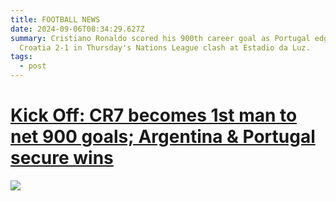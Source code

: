 ```yaml
---
title: FOOTBALL NEWS
date: 2024-09-06T08:34:29.627Z
summary: Cristiano Ronaldo scored his 900th career goal as Portugal edged
  Croatia 2-1 in Thursday's Nations League clash at Estadio da Luz.
tags:
  - post
---
```



# [Kick Off: CR7 becomes 1st man to net 900 goals; Argentina & Portugal secure wins](https://m.allfootballapp.com/news/Headline/Kick-Off-CR7-becomes-1st-man-to-net-900-goals-Argentina--Portugal-secure-wins/3489078)



![](https://img.allfootballapp.com/www/M00/53/F9/720x-/-/-/CgAGVWbaZDWAQ8JuAAJIFIFCj8c439.jpg.webp)